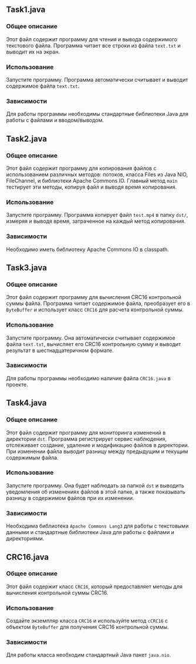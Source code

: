 ## Task1.java

### Общее описание
Этот файл содержит программу для чтения и вывода содержимого текстового файла. Программа читает все строки из файла `text.txt` и выводит их на экран.

### Использование
Запустите программу. Программа автоматически считывает и выводит содержимое файла `text.txt`.

### Зависимости
Для работы программы необходимы стандартные библиотеки Java для работы с файлами и вводом/выводом.

## Task2.java

### Общее описание
Этот файл содержит программу для копирования файлов с использованием различных методов: потоков, класса Files из Java NIO, FileChannel, и библиотеки Apache Commons IO. Главный метод `main` тестирует эти методы, копируя файл и выводя время копирования.

### Использование
Запустите программу. Программа копирует файл `test.mp4` в папку `dst/`, измеряя и выводя время, затраченное на каждый метод копирования.

### Зависимости
Необходимо иметь библиотеку Apache Commons IO в classpath.

## Task3.java

### Общее описание
Этот файл содержит программу для вычисления CRC16 контрольной суммы файла. Программа читает содержимое файла, преобразует его в `ByteBuffer` и использует класс `CRC16` для расчета контрольной суммы.

### Использование
Запустите программу. Она автоматически считывает содержимое файла `text.txt`, вычисляет его CRC16 контрольную сумму и выводит результат в шестнадцатеричном формате.

### Зависимости
Для работы программы необходимо наличие файла `CRC16.java` в проекте.

## Task4.java

### Общее описание
Этот файл содержит программу для мониторинга изменений в директории `dst`. Программа регистрирует сервис наблюдения, отслеживает создание, удаление и модификацию файлов в директории. При изменении файла выводит разницу между предыдущим и текущим содержимым файла.

### Использование
Запустите программу. Она будет наблюдать за папкой `dst` и выводить уведомления об изменениях файлов в этой папке, а также показывать разницу в содержимом файлов при их изменении.

### Зависимости
Необходима библиотека `Apache Commons Lang3` для работы с текстовыми данными и стандартные библиотеки Java для работы с файлами и директориями.

## CRC16.java

### Общее описание
Этот файл содержит класс `CRC16`, который предоставляет методы для вычисления контрольной суммы CRC16.

### Использование
Создайте экземпляр класса `CRC16` и используйте метод `cCRC16` с объектом `ByteBuffer` для получения CRC16 контрольной суммы.

### Зависимости
Для работы класса необходим стандартный Java пакет `java.nio`.